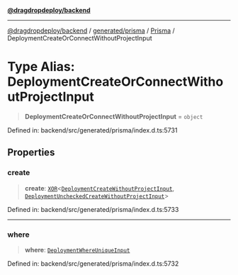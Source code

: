 [**@dragdropdeploy/backend**](../../../../../README.md)

***

[@dragdropdeploy/backend](../../../../../README.md) / [generated/prisma](../../../README.md) / [Prisma](../README.md) / DeploymentCreateOrConnectWithoutProjectInput

# Type Alias: DeploymentCreateOrConnectWithoutProjectInput

> **DeploymentCreateOrConnectWithoutProjectInput** = `object`

Defined in: backend/src/generated/prisma/index.d.ts:5731

## Properties

### create

> **create**: [`XOR`](XOR.md)\<[`DeploymentCreateWithoutProjectInput`](DeploymentCreateWithoutProjectInput.md), [`DeploymentUncheckedCreateWithoutProjectInput`](DeploymentUncheckedCreateWithoutProjectInput.md)\>

Defined in: backend/src/generated/prisma/index.d.ts:5733

***

### where

> **where**: [`DeploymentWhereUniqueInput`](DeploymentWhereUniqueInput.md)

Defined in: backend/src/generated/prisma/index.d.ts:5732
